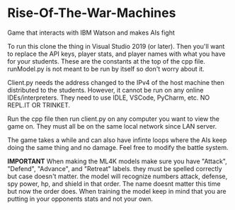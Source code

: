 # Rise-Of-The-War-Machines
Game that interacts with IBM Watson and makes AIs fight

To run this clone the thing in Visual Studio 2019 (or later). Then you'll want to replace the API keys, player stats, and player names with what you have for your students.
These are the constants at the top of the cpp file. runModel.py is not meant to be run by itself so don't worry about it. 

Client.py needs the address changed to the IPv4 of the host machine then distributed to the students. However, it cannot be run on any online IDEs/interpreters. They need to use IDLE, VSCode, PyCharm, etc. NO REPL.IT OR TRINKET.

Run the cpp file then run client.py on any computer you want to view the game on. They must all be on the same local network since LAN server.

The game takes a while and can also have infinte loops where the AIs keep doing the same thing and no damage. Feel free to modify the battle system.


**IMPORTANT**
When making the ML4K models make sure you have "Attack", "Defend", "Advance", and "Retreat" labels. they must be spelled correctly but case doesn't matter.
the model will recognize numbers attack, defense, spy power, hp, and shield in that order. The name doesnt matter this time but now the order does. When training the model keep in mind that you are putting in your opponents stats and not your own.
